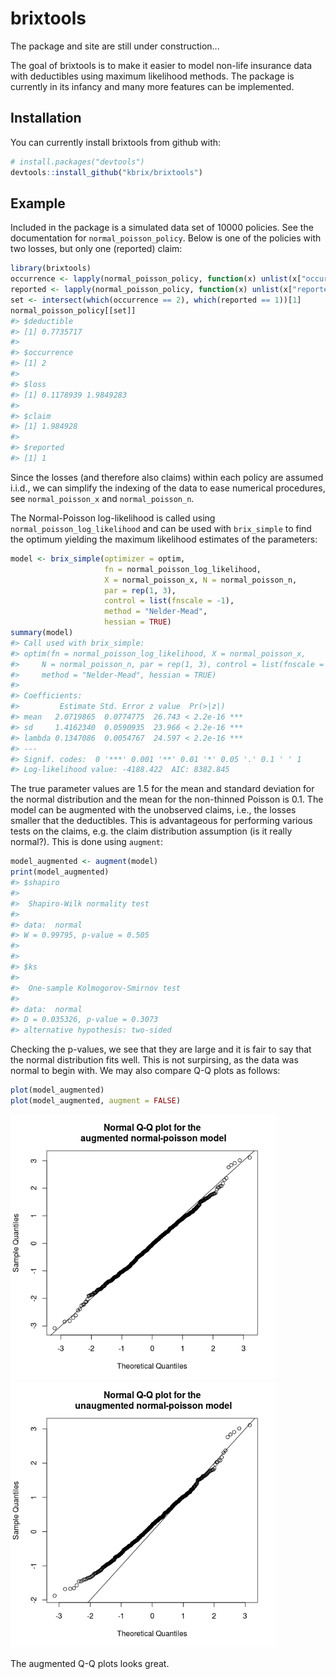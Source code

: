 
<!-- README.md is generated from README.Rmd. Please edit that file -->
brixtools
=========

The package and site are still under construction...

The goal of brixtools is to make it easier to model non-life insurance data with deductibles using maximum likelihood methods. The package is currently in its infancy and many more features can be implemented.

Installation
------------

You can currently install brixtools from github with:

``` r
# install.packages("devtools")
devtools::install_github("kbrix/brixtools")
```

Example
-------

Included in the package is a simulated data set of 10000 policies. See the documentation for `normal_poisson_policy`. Below is one of the policies with two losses, but only one (reported) claim:

``` r
library(brixtools)
occurrence <- lapply(normal_poisson_policy, function(x) unlist(x["occurrence"]))
reported <- lapply(normal_poisson_policy, function(x) unlist(x["reported"]))
set <- intersect(which(occurrence == 2), which(reported == 1))[1]
normal_poisson_policy[[set]]
#> $deductible
#> [1] 0.7735717
#> 
#> $occurrence
#> [1] 2
#> 
#> $loss
#> [1] 0.1178939 1.9849283
#> 
#> $claim
#> [1] 1.984928
#> 
#> $reported
#> [1] 1
```

Since the losses (and therefore also claims) within each policy are assumed i.i.d., we can simplify the indexing of the data to ease numerical procedures, see `normal_poisson_x` and `normal_poisson_n`.

The Normal-Poisson log-likelihood is called using `normal_poisson_log_likelihood` and can be used with `brix_simple` to find the optimum yielding the maximum likelihood estimates of the parameters:

``` r
model <- brix_simple(optimizer = optim,
                     fn = normal_poisson_log_likelihood,
                     X = normal_poisson_x, N = normal_poisson_n,
                     par = rep(1, 3),
                     control = list(fnscale = -1),
                     method = "Nelder-Mead",
                     hessian = TRUE)
summary(model)
#> Call used with brix_simple:
#> optim(fn = normal_poisson_log_likelihood, X = normal_poisson_x, 
#>     N = normal_poisson_n, par = rep(1, 3), control = list(fnscale = -1), 
#>     method = "Nelder-Mead", hessian = TRUE)
#> 
#> Coefficients:
#>         Estimate Std. Error z value  Pr(>|z|)    
#> mean   2.0719865  0.0774775  26.743 < 2.2e-16 ***
#> sd     1.4162340  0.0590935  23.966 < 2.2e-16 ***
#> lambda 0.1347086  0.0054767  24.597 < 2.2e-16 ***
#> ---
#> Signif. codes:  0 '***' 0.001 '**' 0.01 '*' 0.05 '.' 0.1 ' ' 1
#> Log-likelihood value: -4188.422  AIC: 8382.845
```

The true parameter values are 1.5 for the mean and standard deviation for the normal distribution and the mean for the non-thinned Poisson is 0.1. The model can be augmented with the unobserved claims, i.e., the losses smaller that the deductibles. This is advantageous for performing various tests on the claims, e.g. the claim distribution assumption (is it really normal?). This is done using `augment`:

``` r
model_augmented <- augment(model)
print(model_augmented)
#> $shapiro
#> 
#>  Shapiro-Wilk normality test
#> 
#> data:  normal
#> W = 0.99795, p-value = 0.505
#> 
#> 
#> $ks
#> 
#>  One-sample Kolmogorov-Smirnov test
#> 
#> data:  normal
#> D = 0.035326, p-value = 0.3073
#> alternative hypothesis: two-sided
```

Checking the p-values, we see that they are large and it is fair to say that the normal distribution fits well. This is not surpirsing, as the data was normal to begin with. We may also compare Q-Q plots as follows:

``` r
plot(model_augmented)
plot(model_augmented, augment = FALSE)
```

<img src="README-unnamed-chunk-4-1.png" width="425px" /><img src="README-unnamed-chunk-4-2.png" width="425px" />

The augmented Q-Q plots looks great.
